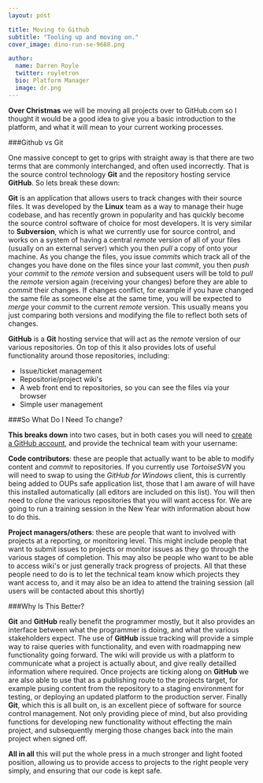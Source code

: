 ```yaml
---
layout: post

title: Moving to Github
subtitle: "Tooling up and moving on."
cover_image: dino-run-se-9688.png

author:
  name: Darren Royle
  twitter: royletron
  bio: Platform Manager
  image: dr.png
---
```


**Over Christmas** we will be moving all projects over to GitHub.com so I thought it would be a good idea to give you a basic introduction to the platform, and what it will mean to your current working processes.

###Github vs Git

One massive concept to get to grips with straight away is that there are two terms that are commonly interchanged, and often used incorrectly. That is the source control technology **Git** and the repository hosting service **GitHub**. So lets break these down:

**Git** is an application that allows users to track changes with their source files. It was developed by the **Linux** team as a way to manage their huge codebase, and has recently grown in popularity and has quickly become the source control software of choice for most developers. It is very similar to **Subversion**, which is what we currently use for source control, and works on a system of having a central *remote* version of all of your files (usually on an external server) which you then *pull* a copy of onto your machine. As you change the files, you issue *commits* which track all of the changes you have done on the files since your last *commit*, you then *push* your *commit* to the *remote* version and subsequent users will be told to *pull* the *remote* version again (receiving your changes) before they are able to *commit* their changes. If changes conflict, for example if you have changed the same file as someone else at the same time, you will be expected to *merge* your *commit* to the current *remote* version. This usually means you just comparing both versions and modifying the file to reflect both sets of changes.

**GitHub** is a **Git** hosting service that will act as the *remote* version of our various repositories. On top of this it also provides lots of useful functionality around those repositories, including:

* Issue/ticket management
* Repositorie/project wiki's
* A web front end to repositories, so you can see the files via your browser
* Simple user management

###So What Do I Need To change?

**This breaks down** into two cases, but in both cases you will need to [create a GitHub account](https://github.com/), and provide the technical team with your username:

**Code contributors**: these are people that actually want to be able to modify content and *commit* to repositories. If you currently use *TortoiseSVN* you will need to swap to using the *GitHub for Windows* client, this is currently being added to OUPs safe application list, those that I am aware of will have this installed automatically (all editors are included on this list). You will then need to *clone* the various repositories that you will want access for. We are going to run a training session in the New Year with information about how to do this.

**Project managers/others**: these are people that want to involved with projects at a reporting, or monitoring level. This might include people that want to submit issues to projects or monitor issues as they go through the various stages of completion. This may also be people who want to be able to access wiki's or just generally track progress of projects. All that these people need to do is to let the technical team know which projects they want access to, and it may also be an idea to attend the training session (all users will be contacted about this shortly)

###Why Is This Better?

**Git** and **GitHub** really benefit the programmer mostly, but it also provides an interface between what the programmer is doing, and what the various stakeholders expect. The use of **GitHub** issue tracking will provide a simple way to raise queries with functionality, and even with roadmapping new functionality going forward. The wiki will provide us with a platform to communicate what a project is actually about, and give really detailled information where required. Once projects are ticking along on **GitHub** we are also able to use that as a publishing route to the projects target, for example pusing content from the repository to a staging environment for testing, or deploying an updated platform to the production server. Finally **Git**, which this is all built on, is an excellent piece of software for source control management. Not only providing piece of mind, but also providing functions for developing new functionality without effecting the main project, and subsequently merging those changes back into the main project when signed off.

**All in all** this will put the whole press in a much stronger and light footed position, allowing us to provide access to projects to the right people very simply, and ensuring that our code is kept safe.